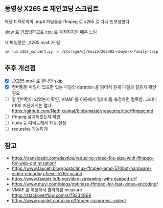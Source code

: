 ## 동영상 X265 로 재인코딩 스크립트

해당 디렉토리의 .mp4 파일들을 ffmpeg 로 x265 로 다시 인코딩한다. 

slow 로 인코딩하므로 cpu 로 동작하지만 매우 느림

새 파일명은 _X265.mp4 가 됨


```bash
uv run x265_convert.py -d /storage/dj/movie/202302-newyork-family-trip
```


## 추후 개선점

- [x] _X265.mp4 로 끝나면 skip
- [x] 컨버팅된 파일이 있으면 있는 파일의 duration 을 읽어서 현재 파일과 같은지 확인 필요 
- [ ] 잘 컨버텅이 되었는지 확인, VMAF 를 이용해서 퀄러티를 측정하면 될듯함. 그러나 n100 머신에게는 멀다.  
      https://github.com/Netflix/vmaf/blob/master/resource/doc/ffmpeg.md
- [ ] ffmpeg 설치되었는지 확인 
- [ ] cuda 등 디텍트해서 자동 설정
- [ ] recursive 가능하게 

## 참고

- https://transloadit.com/devtips/reducing-video-file-size-with-ffmpeg-for-web-optimization/
- https://www.tauceti.blog/posts/linux-ffmpeg-amd-5700xt-hardware-video-encoding-hevc-h265-vaapi/
- https://www.fastpix.io/blog/video-streaming-with-capped-crf
- https://www.muvi.com/blogs/optimize-ffmpeg-for-fast-video-encoding/
- VMAF 를 이용해서 퀄러티를 measure https://stackoverflow.com/a/78234869
- https://www.gumlet.com/learn/ffmpeg-compress-video/

